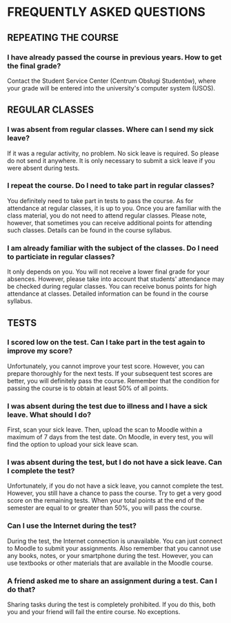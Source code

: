 # FREQUENTLY ASKED QUESTIONS



## REPEATING THE COURSE

### I have already passed the course in previous years. How to get the final grade?

Contact the Student Service Center (Centrum Obsługi Studentów), where your grade will be entered into the university's computer system (USOS).



## REGULAR CLASSES

### I was absent from regular classes. Where can I send my sick leave?

If it was a regular activity, no problem. No sick leave is required. So please do not send it anywhere. It is only necessary to submit a sick leave if you were absent during tests.

### I repeat the course. Do I need to take part in regular classes?

You definitely need to take part in tests to pass the course. As for attendance at regular classes, it is up to you. Once you are familiar with the class material, you do not need to attend regular classes. Please note, however, that sometimes you can receive additional points for attending such classes. Details can be found in the course syllabus.

### I am already familiar with the subject of the classes. Do I need to particiate in regular classes?

It only depends on you. You will not receive a lower final grade for your absences. However, please take into account that students' attendance may be checked during regular classes. You can receive bonus points for high attendance at classes. Detailed information can be found in the course syllabus.



## TESTS

### I scored low on the test. Can I take part in the test again to improve my score?
   
Unfortunately, you cannot improve your test score. However, you can prepare thoroughly for the next tests. If your subsequent test scores are better, you will definitely pass the course. Remember that the condition for passing the course is to obtain at least 50% of all points.

### I was absent during the test due to illness and I have a sick leave. What should I do?

First, scan your sick leave. Then, upload the scan to Moodle within a maximum of 7 days from the test date. On Moodle, in every test, you will find the option to upload your sick leave scan.

### I was absent during the test, but I do not have a sick leave. Can I complete the test?

Unfortunately, if you do not have a sick leave, you cannot complete the test. However, you still have a chance to pass the course. Try to get a very good score on the remaining tests. When your total points at the end of the semester are equal to or greater than 50%, you will pass the course.


### Can I use the Internet during the test?

During the test, the Internet connection is unavailable. You can just connect to Moodle to submit your assignments. Also remember that you cannot use any books, notes, or your smartphone during the test. However, you can use textbooks or other materials that are available in the Moodle course.

### A friend asked me to share an assignment during a test. Can I do that?

Sharing tasks during the test is completely prohibited. If you do this, both you and your friend will fail the entire course. No exceptions.









